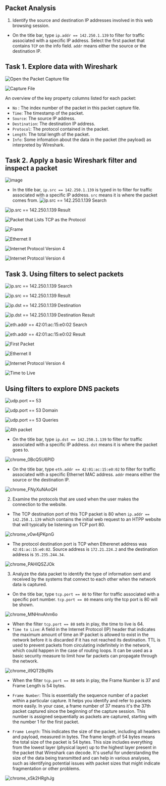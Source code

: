 ## Packet Analysis 
1. Identify the source and destination IP addresses involved in this web browsing session.
* On the title bar, type `ip.addr == 142.250.1.139` to filter for traffic associated with a specific IP address. Select the first packet that contains `TCP` on the info field. `addr` means either the source or the destination IP.

## Task 1. Explore data with Wireshark

![Open the Packet Capture file](https://github.com/user-attachments/assets/37427b29-195f-4e45-a2f6-cb1000d44407)

![Capture File](https://github.com/user-attachments/assets/3f1cd043-14c1-4c66-9002-d8fe114b529e)

An overview of the key property columns listed for each packet: 
* `No` : The index number of the packet in this packet capture file.
* `Time`: The timestamp of the packet.
* `Source`: The source IP address.
* `Destination`: The destination IP address.
* `Protocol`: The protocol contained in the packet.
* `Length`: The total length of the packet.
* `Info`: Some infomation about the data in the packet (the payload) as interpreted by Wireshark.

## Task 2. Apply a basic Wireshark filter and inspect a packet

![image](https://github.com/user-attachments/assets/7700a366-cbb3-4b5f-a517-33d12966416f)

* In the title bar, `ip.src == 142.250.1.139` is typed in to filter for traffic associated with a specific IP address. `src` means it is where the packet comes from.
![ip.src == 142.250.1.139 Search](https://github.com/user-attachments/assets/a1373c48-5044-4142-b72b-21a7b207ff7f)

![ip.src == 142.250.1.139 Result](https://github.com/user-attachments/assets/b8eeb906-2e4d-4799-a4d9-ac13d3eef248)

![Packet that Lists TCP as the Protocol](https://github.com/user-attachments/assets/a2ecb1f7-1910-4c4a-91db-fed4052fb2db)

![Frame](https://github.com/user-attachments/assets/ca22b317-2df7-4bf6-aa7d-3fd8cde290f6)

 ![Ethernet II](https://github.com/user-attachments/assets/20865a6b-0fed-493c-942b-4f94cb358535)

 ![Internet Protocol Version 4](https://github.com/user-attachments/assets/35c51ef1-502d-4d5b-bff8-3de100bc1b3c)

![Internet Protocol Version 4](https://github.com/user-attachments/assets/2447a989-0829-4e00-a086-e6af4a448242)

## Task 3. Using filters to select packets

![ip.src == 142.250.1.139 Search](https://github.com/user-attachments/assets/86feff79-5a8b-40a2-ac0f-bc90631f9a96)

![ip.src == 142.250.1.139 Result](https://github.com/user-attachments/assets/6f3cb62c-9a8b-4945-9041-2831deaa1f2f)

![ip.dst == 142.250.1.139 Destination](https://github.com/user-attachments/assets/28d6456c-6408-43be-a02e-7d3e6714a230)

![ip.dst == 142.250.1.139 Destination Result](https://github.com/user-attachments/assets/77ae8611-a81e-4d6a-94db-c56eb251cd9b)

![eth.addr == 42:01:ac:15:e0:02 Search](https://github.com/user-attachments/assets/80ba1d8f-017f-472f-8c2e-c2939c46b9ab)

![eth.addr == 42:01:ac:15:e0:02 Result](https://github.com/user-attachments/assets/51f4737a-9bcb-405d-9e17-9cf55a499f35)

![First Packet](https://github.com/user-attachments/assets/9bac144b-55ad-472b-ba8c-1884d7e1f324)

![Ethernet II](https://github.com/user-attachments/assets/34482723-c130-49a5-99c8-5333eef23457)

![Internet Protocol Version 4](https://github.com/user-attachments/assets/b0c4556b-d776-41f3-8b8e-c2f803a89e85)

![Time to Live](https://github.com/user-attachments/assets/f93b2340-61f5-4da7-9c1c-8bc0082aaaa5)

## Using filters to explore DNS packets

![udp.port == 53](https://github.com/user-attachments/assets/abd2d043-3d21-490b-8f33-b5279ca244a9)

![udp.port == 53 Domain ](https://github.com/user-attachments/assets/fdbb06e6-993c-4aa8-8cd9-f0fd1b855dde)

![udp.port == 53 Queries](https://github.com/user-attachments/assets/ef8c8db4-edda-486b-aa07-55371ca47bcc)

![4th packet](https://github.com/user-attachments/assets/7862001c-b6da-4f8a-8f55-12b5bba6f7ad)






  
* On the title bar, type `ip.dst == 142.250.1.139` to filter for traffic associated with a specific IP address. `dst` means it is where the packet goes to.
  
![chrome_0BcQ5U6PID](https://github.com/Kwangsa19/Ketmanto-Cybersecurity-Portfolio/assets/135963482/19394509-d60b-48eb-9d41-176d5bffbc00)

* On the title bar, type `eth.addr == 42:01:ac:15:e0:02` to filter for traffic associated with a specific Ethernet MAC address. `addr` means either the source or the destination IP. 

![chrome_FNyXuNAoQH](https://github.com/Kwangsa19/Ketmanto-Cybersecurity-Portfolio/assets/135963482/4385847b-0f9f-4fe5-99af-2dc3792f64f1)

2. Examine the protocols that are used when the user makes the connection to the website.
* The TCP destination port of this TCP packet is 80 when `ip.addr == 142.250.1.139` which contains the initial web request to an HTPP website that will typically be listening on TCP port 80.

![chrome_v0w4jPKpnG](https://github.com/Kwangsa19/Ketmanto-Cybersecurity-Portfolio/assets/135963482/5ce9594c-e9c3-49a2-9d93-cd0da4cb1e3b)

* The protocol destination port is TCP when Etherenet address was `42:01:ac:15:e0:02`. Source address is `172.21.224.2` and the destination address is `35.235.244.34`. 

![chrome_PAHlQSZJOk](https://github.com/Kwangsa19/Ketmanto-Cybersecurity-Portfolio/assets/135963482/263e55d9-e6e7-4204-b4c3-1215a69c98a1)

3. Analyze the data packet to identify the type of information sent and received by the systems that connect to each other when the network data is captured.
* On the title bar, type `tcp.port == 80` to filter for traffic associated with a specific port number. `tcp.port == 80` means only the tcp port is 80 will be shown. 
  
![chrome_MNHnvAhm6o](https://github.com/Kwangsa19/Ketmanto-Cybersecurity-Portfolio/assets/135963482/28081462-b634-4838-a307-b9574e7f3234)

* When the filter `tcp.port == 80` sets in play, the time to live is 64.
* `Time to Live`: A field in the Internet Protocol (IP) header that indicates the maximum amount of time an IP packet is allowed to exist in the network before it is discarded if it has not reached its destination. TTL is used to prevent packets from circulating indefinitely in the network, which could happen in the case of routing loops. It can be used as a basic security measure to limit how far packets can propagate through the network.
  
![chrome_iI9QT2BqWs](https://github.com/Kwangsa19/Ketmanto-Cybersecurity-Portfolio/assets/135963482/1fe9ba32-926b-42f3-a39e-49da54240058)


* When the filter `tcp.port == 80` sets in play, the Frame Number is 37 and Frame Length is 54 bytes.
* `Frame Number`: This is essentially the sequence number of a packet within a particular capture. It helps you identify and refer to packets more easily. In your case, a frame number of 37 means it's the 37th packet captured since the beginning of the capture session. This number is assigned sequentially as packets are captured, starting with the number 1 for the first packet.

* `Frame Length`: This indicates the size of the packet, including all headers and payload, measured in bytes. The frame length of 54 bytes means the total size of the packet is 54 bytes. This size includes everything from the lowest layer (physical layer) up to the highest layer present in the packet that Wireshark can decode. It's useful for understanding the size of the data being transmitted and can help in various analyses, such as identifying potential issues with packet sizes that might indicate fragmentation or other problems.

![chrome_xSk2HRghJg](https://github.com/Kwangsa19/Ketmanto-Cybersecurity-Portfolio/assets/135963482/107d084b-361e-4f74-98ea-c90c93fe1cae)
